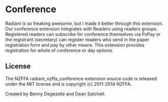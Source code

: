 # Conference

Radiant is _so_ freaking awesome, but I made it better through this extension. Our conference extension integrates with Readers using readers groups. Registered readers can subscribe for conference themselves via PxPay or the registrant (secretary) can register readers who send in the paper registration form and pay by other means. This extension provides registration for whole of conference or day options.
## License

The NZFFA radiant_nzffa_conference-extension source code is released under the MIT license and is copyright (c) 2011-2014 NZFFA.

Created by Benny Degezelle and Dean Satchell. 
